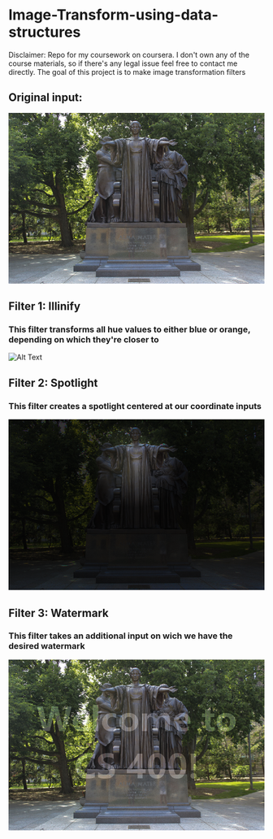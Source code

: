 # Image-Transform-using-data-structures

Disclaimer: Repo for my coursework on coursera. I don't own any of the course materials, so if there's any legal issue feel free to contact me directly.
The goal of this project is to make image transformation filters

## Original input:
![Alt Text](https://github.com/NARAYAN1201/Image-Transform-using-data-structures/blob/main/Image-Transform/alma.png)

## Filter 1: Illinify
### This filter transforms all hue values to either blue or orange, depending on which they're closer to
![Alt Text](https://github.com/NARAYAN1201/Image-Transform-using-data-structures/blob/main/Image-Transform/out-illinify.png)

## Filter 2: Spotlight
### This filter creates a spotlight centered at our coordinate inputs
![Alt Text](https://github.com/NARAYAN1201/Image-Transform-using-data-structures/blob/main/Image-Transform/out-spotlight.png)

## Filter 3: Watermark
### This filter takes an additional input on wich we have the desired watermark
![Alt Text](https://github.com/NARAYAN1201/Image-Transform-using-data-structures/blob/main/Image-Transform/out-watermark.png)



